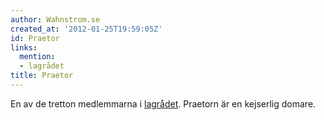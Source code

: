 ```yaml
---
author: Wahnstrom.se
created_at: '2012-01-25T19:59:05Z'
id: Praetor
links:
  mention:
  - lagrådet
title: Praetor
---
```


En av de tretton medlemmarna i [lagrådet]. Praetorn är en kejserlig domare.

  [lagrådet]: lagrådet